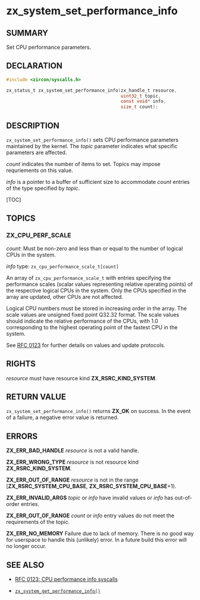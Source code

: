 # zx_system_set_performance_info

## SUMMARY

<!-- Contents of this heading updated by update-docs-from-fidl, do not edit. -->

Set CPU performance parameters.

## DECLARATION

<!-- Contents of this heading updated by update-docs-from-fidl, do not edit. -->

```c
#include <zircon/syscalls.h>

zx_status_t zx_system_set_performance_info(zx_handle_t resource,
                                           uint32_t topic,
                                           const void* info,
                                           size_t count);
```

## DESCRIPTION

`zx_system_set_performance_info()` sets CPU performance parameters maintained by the kernel. The
*topic* parameter indicates what specific parameters are affected.

*count* indicates the number of items to set. Topics may impose requriements on this value.

*info* is a pointer to a buffer of sufficient size to accommodate *count* entries of the type
specified by *topic*.

[TOC]

## TOPICS

### ZX_CPU_PERF_SCALE

*count*: Must be non-zero and less than or equal to the number of logical CPUs in the system.

*info* type: `zx_cpu_performance_scale_t[count]`

An array of `zx_cpu_performance_scale_t` with entries specifying the performance scales (scalar
values representing relative operating points) of the respective logical CPUs in the system. Only
the CPUs specified in the array are updated, other CPUs are not affected.

Logical CPU numbers must be stored in increasing order in the array. The scale values are unsigned
fixed point Q32.32 format. The scale values should indicate the relative performance of the CPUs,
with 1.0 corresponding to the highest operating point of the fastest CPU in the system.

See [RFC 0123](contribute/governance/rfcs/0123_cpu_performance_info.md)
for further details on values and update protocols.

## RIGHTS

<!-- Contents of this heading updated by update-docs-from-fidl, do not edit. -->

*resource* must have resource kind **ZX_RSRC_KIND_SYSTEM**.

## RETURN VALUE

`zx_system_set_performance_info()` returns **ZX_OK** on success. In the event of a failure, a
negative error value is returned.

## ERRORS

**ZX_ERR_BAD_HANDLE** *resource* is not a valid handle.

**ZX_ERR_WRONG_TYPE** *resource* is not resource kind **ZX_RSRC_KIND_SYSTEM**.

**ZX_ERR_OUT_OF_RANGE** *resource* is not in the range [**ZX_RSRC_SYSTEM_CPU_BASE**, **ZX_RSRC_SYSTEM_CPU_BASE**+1).

**ZX_ERR_INVALID_ARGS** *topic* or *info* have invalid values or *info* has out-of-order entries. 

**ZX_ERR_OUT_OF_RANGE** *count* or *info* entry values do not meet the requirements of the topic.

**ZX_ERR_NO_MEMORY** Failure due to lack of memory. There is no good way for userspace to handle this (unlikely) error. In a future build this error will no longer occur.


## SEE ALSO

- [RFC 0123: CPU performance info syscalls](contribute/governance/rfcs/0123_cpu_performance_info.md)
 

 - [`zx_system_get_performance_info()`]

<!-- References updated by update-docs-from-fidl, do not edit. -->

[`zx_system_get_performance_info()`]: system_get_performance_info.md
